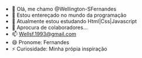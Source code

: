 - 👋 Olá, me chamo @Wellington-SFernandes
- 👀 Estou entereçado no mundo da programação
- 🌱 Atualmente estou estudando Html|Css|Javascript
- 💞️ Aprocura de colaboradores...
- 📫 Wellsf.1993@gmail.com
- 😄 Pronome: Fernandes
- ⚡ Curiosidade: Minha própia inspiração

